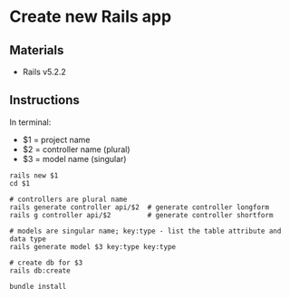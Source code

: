 # Create new Rails app

## Materials
* Rails v5.2.2

## Instructions
In terminal:

- $1 = project name
- $2 = controller name (plural)
- $3 = model name (singular)

```
rails new $1
cd $1

# controllers are plural name
rails generate controller api/$2  # generate controller longform
rails g controller api/$2         # generate controller shortform

# models are singular name; key:type - list the table attribute and data type
rails generate model $3 key:type key:type

# create db for $3
rails db:create

bundle install
```
